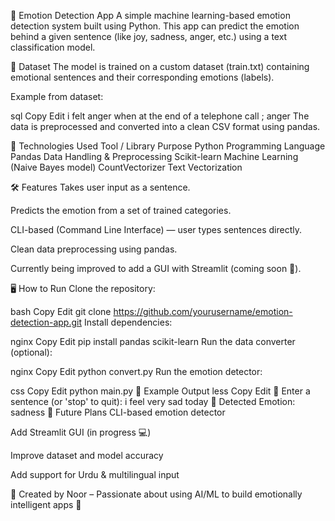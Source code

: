 💬 Emotion Detection App
A simple machine learning-based emotion detection system built using Python. This app can predict the emotion behind a given sentence (like joy, sadness, anger, etc.) using a text classification model.

📁 Dataset
The model is trained on a custom dataset (train.txt) containing emotional sentences and their corresponding emotions (labels).

Example from dataset:

sql
Copy
Edit
i felt anger when at the end of a telephone call ; anger
The data is preprocessed and converted into a clean CSV format using pandas.

🧠 Technologies Used
Tool / Library	Purpose
Python	Programming Language
Pandas	Data Handling & Preprocessing
Scikit-learn	Machine Learning (Naive Bayes model)
CountVectorizer	Text Vectorization

🛠️ Features
Takes user input as a sentence.

Predicts the emotion from a set of trained categories.

CLI-based (Command Line Interface) — user types sentences directly.

Clean data preprocessing using pandas.

Currently being improved to add a GUI with Streamlit (coming soon 🚀).

🖥️ How to Run
Clone the repository:

bash
Copy
Edit
git clone https://github.com/yourusername/emotion-detection-app.git
Install dependencies:

nginx
Copy
Edit
pip install pandas scikit-learn
Run the data converter (optional):

nginx
Copy
Edit
python convert.py
Run the emotion detector:

css
Copy
Edit
python main.py
📌 Example Output
less
Copy
Edit
💬 Enter a sentence (or 'stop' to quit): i feel very sad today
🧠 Detected Emotion: sadness
🔧 Future Plans
 CLI-based emotion detector

 Add Streamlit GUI (in progress 💻)

 Improve dataset and model accuracy

 Add support for Urdu & multilingual input

🧕 Created by
Noor – Passionate about using AI/ML to build emotionally intelligent apps 💖

